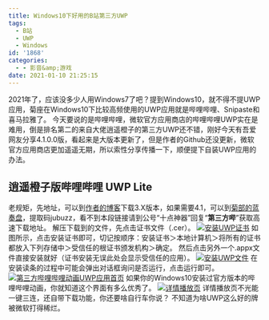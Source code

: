 ```yaml
---
title: Windows10下好用的B站第三方UWP
tags:
  - B站
  - UWP
  - Windows
id: '1868'
categories:
  - - 影音&amp;游戏
date: 2021-01-10 21:25:15
---
```


2021年了，应该没多少人用Windows7了吧？提到Windows10，就不得不提UWP应用，菊座在Windows10下比较高频使用的UWP应用就是哔哩哔哩、Snipaste和喜马拉雅了。 今天要说的是哔哩哔哩，微软官方应用商店的哔哩哔哩UWP实在是难用，倒是排名第二的来自大佬逍遥橙子的第三方UWP还不错，刚好今天有吾爱网友分享4.1.0.0版，看起来是大版本更新了，但是作者的Github还没更新，微软官方应用商店更加遥遥无期，所以索性分享传播一下，顺便提下自装UWP应用的办法。

## 逍遥橙子版哔哩哔哩 UWP Lite

老规矩，先地址，可以到[作者的博客](https://nsapps.cn/index.php/uwp.html)下载3.X版本，如果需要4.1，可以到[菊部的蓝奏盘](https://jubuzz.lanzous.com/i4P32k82reb)，提取码jubuzz，看不到本段链接请到公号“十点神器”回复“**第三方哔**”获取高速下载地址。 解压下载到的文件，先点击证书文件（.cer）。 [![安装UWP证书](https://images.jubuzz.com/PicGo/e02a02c5bd8d967e8db330a375ece57a-3d9745.png)](https://images.jubuzz.com/PicGo/e02a02c5bd8d967e8db330a375ece57a-3d9745.png) 如图所示，点击安装证书即可，切记按顺序：安装证书＞本地计算机＞将所有的证书都放入下列存储中＞受信任的根证书颁发机构＞确定。 然后点击另外一个.appx文件直接安装就好（证书安装无误此处会显示受信任的应用）。 [![安装UWP文件](https://images.jubuzz.com/PicGo/bc9523849634b5a6fcf859e2e9710330-b7acbf.png)](https://images.jubuzz.com/PicGo/bc9523849634b5a6fcf859e2e9710330-b7acbf.png) 在安装读条的过程中可能会弹出对话框询问是否运行，点击运行即可。 [![第三方哔哩哔哩动画UWP应用首页](https://images.jubuzz.com/PicGo/99d75ef82f30526367faec9966acf86e-1c88f4.png)](https://images.jubuzz.com/PicGo/99d75ef82f30526367faec9966acf86e-1c88f4.png) 如果你的Windows10安装过官方版本的哔哩哔哩动画，你就知道这个界面有多么优秀了。 [![详情播放页](https://images.jubuzz.com/PicGo/5f32bcc9158497a4f872ad821f4f72f0-2ce4a2.png)](https://images.jubuzz.com/PicGo/5f32bcc9158497a4f872ad821f4f72f0-2ce4a2.png) 详情播放页不光能一键三连，还自带下载功能，你还要啥自行车你说？ 不知道为啥UWP这么好的牌被微软打得稀烂。
